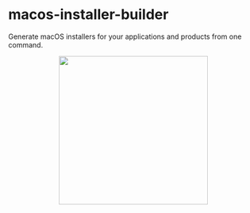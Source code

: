# macos-installer-builder
Generate macOS installers for your applications and products from one command.
<p align="center"> 
<img src="https://stock-commodity-forecasting.com/wp-content/uploads/2019/12/APPLE.jpg" height=300 width=300>
</p>
